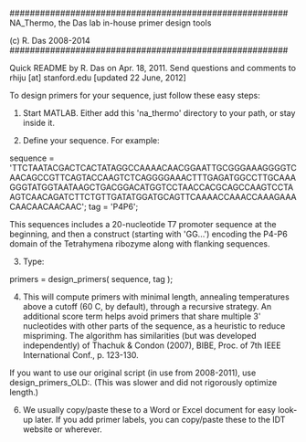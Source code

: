 #######################################################
NA_Thermo, the Das lab in-house primer design tools

(c) R. Das 2008-2014
#######################################################

Quick README by R. Das on Apr. 18, 2011. Send questions and comments to rhiju [at] stanford.edu
  [updated 22 June, 2012]

To design primers for your sequence, just follow these easy steps:

1. Start MATLAB.  Either add this 'na_thermo' directory to your path, or stay inside it.

2. Define your sequence. For example:

 sequence = 'TTCTAATACGACTCACTATAGGCCAAAACAACGGAATTGCGGGAAAGGGGTCAACAGCCGTTCAGTACCAAGTCTCAGGGGAAACTTTGAGATGGCCTTGCAAAGGGTATGGTAATAAGCTGACGGACATGGTCCTAACCACGCAGCCAAGTCCTAAGTCAACAGATCTTCTGTTGATATGGATGCAGTTCAAAACCAAACCAAAGAAACAACAACAACAAC';
 tag = 'P4P6';

This sequences includes a 20-nucleotide T7 promoter sequence at the beginning, and then a construct (starting with 'GG...') encoding the P4-P6 domain of the Tetrahymena ribozyme along with flanking sequences.

3. Type:

 primers = design_primers( sequence, tag );

4. This will compute primers with minimal length, annealing temperatures above a cutoff (60 C, by default), through a recursive strategy. An additional score term helps avoid primers that share multiple 3' nucleotides with other parts of the sequence, as a heuristic to reduce mispriming. The algorithm has similarities (but was developed independently) of Thachuk & Condon (2007), BIBE, Proc. of 7th IEEE International Conf., p. 123-130.

  If you want to use our original script (in use from 2008-2011), use design_primers_OLD:. (This was slower and did not rigorously optimize length.)


6. We usually copy/paste these to a Word or Excel document for easy look-up later. If you add primer labels, you can copy/paste these to the IDT website or wherever.

 

